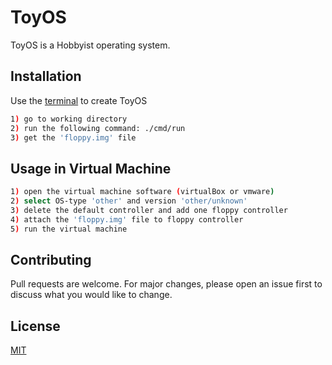 # ToyOS

ToyOS is a Hobbyist operating system.

## Installation

Use the [terminal](#) to create ToyOS

```bash
1) go to working directory
2) run the following command: ./cmd/run
3) get the 'floppy.img' file
```

## Usage in Virtual Machine

```bash
1) open the virtual machine software (virtualBox or vmware)
2) select OS-type 'other' and version 'other/unknown'
3) delete the default controller and add one floppy controller
4) attach the 'floppy.img' file to floppy controller
5) run the virtual machine
```

## Contributing
Pull requests are welcome. For major changes, please open an issue first to discuss what you would like to change.

## License
[MIT](https://choosealicense.com/licenses/mit/)
